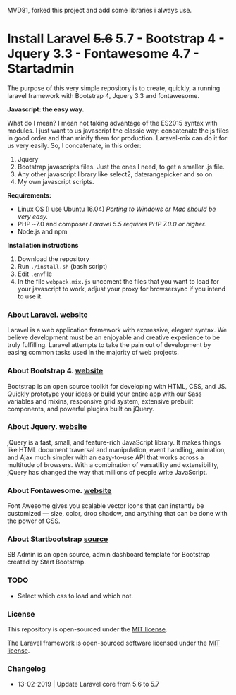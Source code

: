 MVD81, forked this project and add some libraries i always use.

# Install Laravel ~~5.6~~ 5.7 - Bootstrap 4 - Jquery 3.3 - Fontawesome 4.7 - Startadmin

The purpose of this very simple repository is to create, quickly, a running laravel framework with Bootstrap 4, Jquery 3.3 and fontawesome.

**Javascript: the easy way.**

What do I mean?
I mean not taking advantage of the ES2015 syntax with modules.
I just want to us javascript the classic way: concatenate the js files in good order and than minify them for production.
Laravel-mix can do it for us very easily.
So, I concatenate, in this order:
1. Jquery
2. Bootstrap javascripts files. Just the ones I need, to get a smaller .js file.
3. Any other javascript library like select2, daterangepicker and so on.
4. My own javascript scripts.

**Requirements:**

* Linux OS (I use Ubuntu 16.04)
 *Porting to Windows or Mac should be very easy.*
* PHP ~7.0 and composer
*Laravel 5.5 requires PHP 7.0.0 or higher.*
* Node.js and npm

**Installation instructions**

1. Download the repository
2. Run ```./install.sh``` (bash script)
3. Edit ```.env```file
3. In the file ```webpack.mix.js``` uncoment the files that you want to load for your javascript to work, adjust your proxy for browsersync if you intend to use it.


### About Laravel. [website](https://laravel.com/)

Laravel is a web application framework with expressive, elegant syntax. We believe development must be an enjoyable and creative experience to be truly fulfilling. Laravel attempts to take the pain out of development by easing common tasks used in the majority of web projects.

### About Bootstrap 4. [website](http://getbootstrap.com/)

Bootstrap is an open source toolkit for developing with HTML, CSS, and JS. Quickly prototype your ideas or build your entire app with our Sass variables and mixins, responsive grid system, extensive prebuilt components, and powerful plugins built on jQuery.

### About Jquery. [website](https://jquery.com/)

jQuery is a fast, small, and feature-rich JavaScript library. It makes things like HTML document traversal and manipulation, event handling, animation, and Ajax much simpler with an easy-to-use API that works across a multitude of browsers. With a combination of versatility and extensibility, jQuery has changed the way that millions of people write JavaScript.

### About Fontawesome. [website](https://fontawesome.com/v4.7.0/icons/)

Font Awesome gives you scalable vector icons that can instantly be customized — size, color, drop shadow, and anything that can be done with the power of CSS.

### About Startbootstrap [source](https://github.com/BlackrockDigital/startbootstrap-sb-admin)

SB Admin is an open source, admin dashboard template for Bootstrap created by Start Bootstrap.

### TODO

* Select which css to load and which not.

### License
This repository is open-sourced under the [MIT license](https://opensource.org/licenses/MIT).

The Laravel framework is open-sourced software licensed under the [MIT license](https://opensource.org/licenses/MIT).

### Changelog
* 13-02-2019 | Update Laravel core from 5.6 to 5.7
